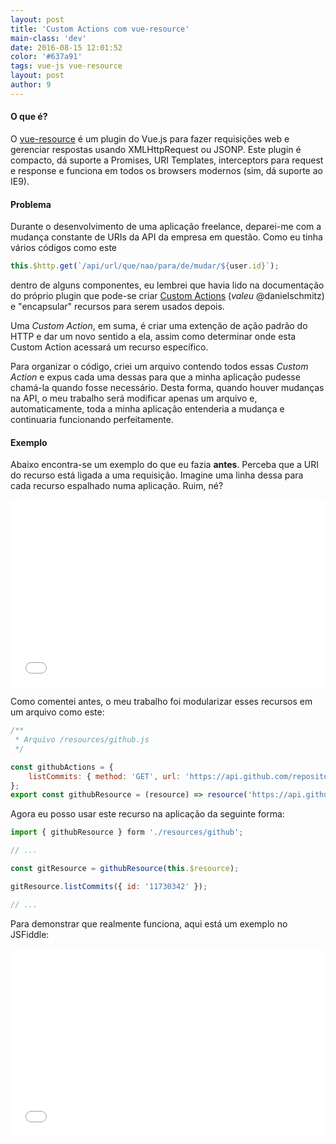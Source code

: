 ```yaml
---
layout: post
title: 'Custom Actions com vue-resource'
main-class: 'dev'
date: 2016-08-15 12:01:52 
color: '#637a91'
tags: vue-js vue-resource
layout: post
author: 9
---
```


#### O que é?
O [vue-resource](https://github.com/vuejs/vue-resource) é um plugin do Vue.js para fazer requisições web e gerenciar respostas usando XMLHttpRequest ou JSONP. Este plugin é compacto, dá suporte a Promises, URI Templates, interceptors para request e response e funciona em todos os browsers modernos (sim, dá suporte ao IE9).

#### Problema
Durante o desenvolvimento de uma aplicação freelance, deparei-me com a mudança constante de URIs da API da empresa em questão. Como eu tinha vários códigos como este
```javascript
this.$http.get(`/api/url/que/nao/para/de/mudar/${user.id}`);
```
dentro de alguns componentes, eu lembrei que havia lido na documentação do próprio plugin que pode-se criar [Custom Actions](https://github.com/vuejs/vue-resource/blob/master/docs/resource.md) (*valeu* @danielschmitz) e "encapsular" recursos para serem usados depois.

Uma *Custom Action*, em suma, é criar uma extenção de ação padrão do HTTP e dar um novo sentido a ela, assim como determinar onde esta Custom Action acessará um recurso específico.

Para organizar o código, criei um arquivo contendo todos essas *Custom Action* e expus cada uma dessas para que a minha aplicação pudesse chamá-la quando fosse necessário. Desta forma, quando houver mudanças na API, o meu trabalho será modificar apenas um arquivo e, automaticamente, toda a minha aplicação entenderia a mudança e continuaria funcionando perfeitamente.

#### Exemplo

Abaixo encontra-se um exemplo do que eu fazia **antes**. Perceba que a URI do recurso está ligada a uma requisição. Imagine uma linha dessa para cada recurso espalhado numa aplicação. Ruim, né?
<iframe width="100%" height="300" src="//jsfiddle.net/t40Lcgqk/13/embedded/js,html,css,result/dark/" allowfullscreen="allowfullscreen" frameborder="0"></iframe>

Como comentei antes, o meu trabalho foi modularizar esses recursos em um arquivo como este:

```javascript
/**
 * Arquivo /resources/github.js
 */

const githubActions = {
    listCommits: { method: 'GET', url: 'https://api.github.com/repositories/:id/commits?per_page=5&sha=' }
};
export const githubResource = (resource) => resource('https://api.github.com/repositories/:id/commits?per_page=5&sha=', {}, githubActions);
```

Agora eu posso usar este recurso na aplicação da seguinte forma:
```javascript
import { githubResource } form './resources/github';

// ...

const gitResource = githubResource(this.$resource);

gitResource.listCommits({ id: '11730342' });

// ...
```

Para demonstrar que realmente funciona, aqui está um exemplo no JSFiddle:
<iframe width="100%" height="300" src="//jsfiddle.net/t40Lcgqk/14/embedded/js,html,css,result/dark/" allowfullscreen="allowfullscreen" frameborder="0"></iframe>
